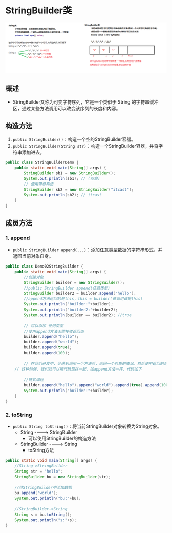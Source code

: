 # StringBuilder类

![](../.gitbook/assets/01stringbuilder-de-yuan-li-%20%281%29%20%281%29.bmp)

## 概述

* StringBuilder又称为可变字符序列，它是一个类似于 String 的字符串缓冲区，通过某些方法调用可以改变该序列的长度和内容。

## 构造方法

1. `public StringBuilder()`：构造一个空的StringBuilder容器。 
2. `public StringBuilder(String str)`：构造一个StringBuilder容器，并将字符串添加进去。

```java
public class StringBuilderDemo {
    public static void main(String[] args) {
        StringBuilder sb1 = new StringBuilder();
        System.out.println(sb1); // (空白)
        // 使用带参构造
        StringBuilder sb2 = new StringBuilder("itcast");
        System.out.println(sb2); // itcast
    }
}
```

## 成员方法

### 1. append

* `public StringBuilder append(...)`：添加任意类型数据的字符串形式，并返回当前对象自身。

```java
public class Demo02StringBuilder {
	public static void main(String[] args) {
		//创建对象
		StringBuilder builder = new StringBuilder();
		//public StringBuilder append(任意类型)
		StringBuilder builder2 = builder.append("hello");
		//append方法返回的是this，this = builder(谁调用谁是this)
		System.out.println("builder:"+builder);
		System.out.println("builder2:"+builder2);
		System.out.println(builder == builder2); //true
	  
		// 可以添加 任何类型
		//使用append方法无需接收返回值
		builder.append("hello");
		builder.append("world");
		builder.append(true);
		builder.append(100);
		
		// 在我们开发中，会遇到调用一个方法后，返回一个对象的情况。然后使用返回的对象继续调用方法。
    // 这种时候，我们就可以把代码现在一起，如append方法一样，代码如下
		
		//链式编程
		builder.append("hello").append("world").append(true).append(100);
		System.out.println("builder:"+builder);
	}
}
```

### 2. toString

* `public String toString()`：将当前StringBuilder对象转换为String对象。
  * String ----&gt; StringBuilder
    * 可以使用StringBuilder的构造方法
  * StringBuilder ----&gt; String
    * toString方法

```java
public static void main(String[] args) {
    //String->StringBuilder
    String str = "hello";
    StringBuilder bu = new StringBuilder(str);
    
    //往StringBuilder中添加数据
    bu.append("world");
    System.out.println("bu:"+bu);

    //StringBuilder->String
    String s = bu.toString();
    System.out.println("s:"+s);
}
```



